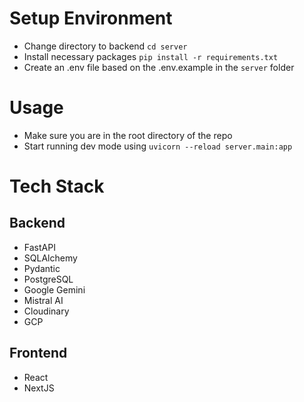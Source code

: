 # Setup Environment
- Change directory to backend `cd server`
- Install necessary packages `pip install -r requirements.txt`
- Create an .env file based on the .env.example in the `server` folder

# Usage
- Make sure you are in the root directory of the repo
- Start running dev mode using `uvicorn --reload server.main:app`

# Tech Stack
## Backend
- FastAPI
- SQLAlchemy
- Pydantic
- PostgreSQL
- Google Gemini
- Mistral AI
- Cloudinary
- GCP

## Frontend
- React
- NextJS